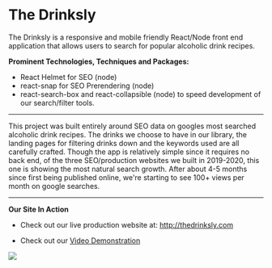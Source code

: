 # The Drinksly

The Drinksly is a responsive and mobile friendly React/Node front end application that allows users to search for popular alcoholic drink recipes. 

**Prominent Technologies, Techniques and Packages:**
 * React Helmet for SEO (node)
 * react-snap for SEO Prerendering (node)
 * react-search-box and react-collapsible (node) to speed development of our search/filter tools.


***

This project was built entirely around SEO data on googles most searched alcoholic drink recipes. The drinks we choose to have in our library, the landing pages for filtering drinks down and the keywords used are all carefully crafted. Though the app is relatively simple since it requires no back end, of the three SEO/production websites we built in 2019-2020, this one is showing the most natural search growth. After about 4-5 months since first being published online, we're starting to see 100+ views per month on google searches. 

***

**Our Site In Action**

 * Check out our live production website at: http://thedrinksly.com

 * Check out our [Video Demonstration](https://www.youtube.com/watch?v=2_LgaQ5yVvo&t=8s)

<img src=drinksly.gif></img>


